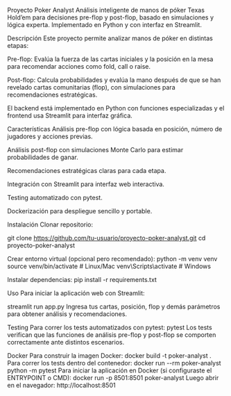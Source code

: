 Proyecto Poker Analyst
Análisis inteligente de manos de póker Texas Hold’em para decisiones pre-flop y post-flop, basado en simulaciones y lógica experta. Implementado en Python y con interfaz en Streamlit.

Descripción
Este proyecto permite analizar manos de póker en distintas etapas:

Pre-flop: Evalúa la fuerza de las cartas iniciales y la posición en la mesa para recomendar acciones como fold, call o raise.

Post-flop: Calcula probabilidades y evalúa la mano después de que se han revelado cartas comunitarias (flop), con simulaciones para recomendaciones estratégicas.

El backend está implementado en Python con funciones especializadas y el frontend usa Streamlit para interfaz gráfica.

Características
Análisis pre-flop con lógica basada en posición, número de jugadores y acciones previas.

Análisis post-flop con simulaciones Monte Carlo para estimar probabilidades de ganar.

Recomendaciones estratégicas claras para cada etapa.

Integración con Streamlit para interfaz web interactiva.

Testing automatizado con pytest.

Dockerización para despliegue sencillo y portable.

Instalación
Clonar repositorio:

git clone https://github.com/tu-usuario/proyecto-poker-analyst.git
cd proyecto-poker-analyst

Crear entorno virtual (opcional pero recomendado):
python -m venv venv
source venv/bin/activate  # Linux/Mac
venv\Scripts\activate     # Windows

Instalar dependencias:
pip install -r requirements.txt


Uso
Para iniciar la aplicación web con Streamlit:

streamlit run app.py
Ingresa tus cartas, posición, flop y demás parámetros para obtener análisis y recomendaciones.

Testing
Para correr los tests automatizados con pytest:
pytest
Los tests verifican que las funciones de análisis pre-flop y post-flop se comporten correctamente ante distintos escenarios.

Docker
Para construir la imagen Docker:
docker build -t poker-analyst .
Para correr los tests dentro del contenedor:
docker run --rm poker-analyst python -m pytest
Para iniciar la aplicación en Docker (si configuraste el ENTRYPOINT o CMD):
docker run -p 8501:8501 poker-analyst
Luego abrir en el navegador:
http://localhost:8501
